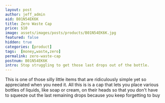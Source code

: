 ```yaml
---
layout: post
author: jeff_admin
aid: B01N54EK6K
title: Zero Waste Cap
price: $10
image: assets/images/posts/products/B01N54EK6K.jpg
featured: false
hidden: true
categories: [product]
tags:  [money,waste,zero]
permalink: zero-waste-cap
postnum: B01N54EK6K
intro: Stop struggling to get those last drops out of the bottle.
---
```

<P>
This is one of those silly little items that are ridiculously simple yet so appreciated when you need it.  All this is is a cap that lets you place various bottles of liquids, like soap or cream, on their heads so that you don't have to squeeze out the last remaining drops because you keep forgetting to buy</P>
<P>
</P>
